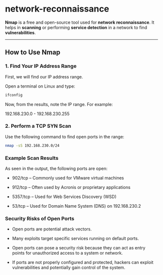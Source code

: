 # network-reconnaissance

**Nmap** is a free and open-source tool used for **network reconnaissance**. It helps in **scanning** or performing **service detection** in a network to find **vulnerabilities**.

---

## How to Use Nmap

### 1. Find Your IP Address Range

First, we will find our IP address range.

Open a terminal on Linux and type:

```bash
ifconfig
```

Now, from the results, note the IP range. For example:

192.168.230.0 - 192.168.230.255

### 2. Perform a TCP SYN Scan
Use the following command to find open ports in the range:

```bash
nmap -sS 192.168.230.0/24
```

### Example Scan Results
As seen in the output, the following ports are open:

- 902/tcp – Commonly used for VMware virtual machines

- 912/tcp – Often used by Acronis or proprietary applications

- 5357/tcp – Used for Web Services Discovery (WSD)

- 53/tcp – Used for Domain Name System (DNS) on 192.168.230.2

### Security Risks of Open Ports
- Open ports are potential attack vectors.

- Many exploits target specific services running on default ports.

- Open ports can pose a security risk because they can act as entry points for unauthorized access to a system or network.

- If ports are not properly configured and protected, hackers can exploit vulnerabilities and potentially gain control of the system.
